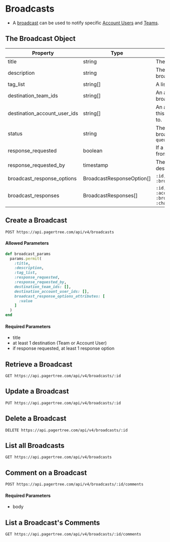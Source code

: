 # Broadcasts

* A [broadcast](../broadcasts.md) can be used to notify specific [Account Users](account-users.md) and [Teams](teams.md).

## The Broadcast Object

| Property                        | Type                       | Description                                                                               |
| ------------------------------- | -------------------------- | ----------------------------------------------------------------------------------------- |
| title                           | string                     | The title of the broadcast.                                                               |
| description                     | string                     | The description of the broadcast.                                                         |
| tag\_list                       | string\[]                  | A list of tags.                                                                           |
| destination\_team\_ids          | string\[]                  | An array of [Team](teams.md) IDs this broadcast should be sent to.                        |
| destination\_account\_user\_ids | string\[]                  | An array of [Account User](account-users.md) IDs this broadcast should be sent to.        |
| status                          | string                     | The current status state of the broadcast. `queued\|open\|closed\|errored`                |
| response\_requested             | boolean                    | If a [response was requested](../broadcasts.md#response-options) from the destinations.   |
| response\_requested\_by         | timestamp                  | The deadline of when the destinations have to respond by.                                 |
| broadcast\_response\_options    | BroadcastResponseOption\[] | `:id, :value, :position, :broadcast_responses_count`                                      |
| broadcast\_responses            | BroadcastResponses\[]      | `:id, :prefix_id, :account_user_id, :broadcast_response_option_id, :channel, :created_at` |

## Create a Broadcast

```
POST https://api.pagertree.com/api/v4/broadcasts
```

#### Allowed Parameters

```ruby
def broadcast_params
  params.permit(
    :title,
    :description,
    :tag_list,
    :response_requested,
    :response_requested_by,
    destination_team_ids: [],
    destination_account_user_ids: [],
    broadcast_response_options_attributes: [
      :value
    ]
  )
end
```

#### Required Parameters

* title
* at least 1 destination (Team or Account User)
* if response requested, at least 1 response option

## Retrieve a Broadcast

```
GET https://api.pagertree.com/api/v4/broadcasts/:id
```

## Update a Broadcast

```
PUT https://api.pagertree.com/api/v4/broadcasts/:id
```

## Delete a Broadcast

```
DELETE https://api.pagertree.com/api/v4/broadcasts/:id
```

## List all Broadcasts

```
GET https://api.pagertree.com/api/v4/broadcasts
```

## Comment on a Broadcast

```
POST https://api.pagertree.com/api/v4/broadcasts/:id/comments
```

#### Required Parameters

* body

## List a Broadcast's Comments

```
GET https://api.pagertree.com/api/v4/broadcasts/:id/comments
```
